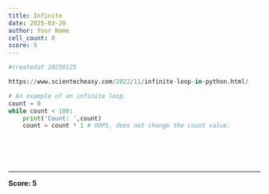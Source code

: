 ```yaml
---
title: Infinite
date: 2025-03-20
author: Your Name
cell_count: 8
score: 5
---
```


```python
#createdat 20250125
```


```python
https://www.scientecheasy.com/2022/11/infinite-loop-in-python.html/
```


```python
# An example of an infinite loop.
count = 0
while count < 100:
    print('Count: ',count)
    count = count * 1 # OOPS, does not change the count value.

```


```python

```


```python

```


```python

```


```python

```


```python

```


---
**Score: 5**